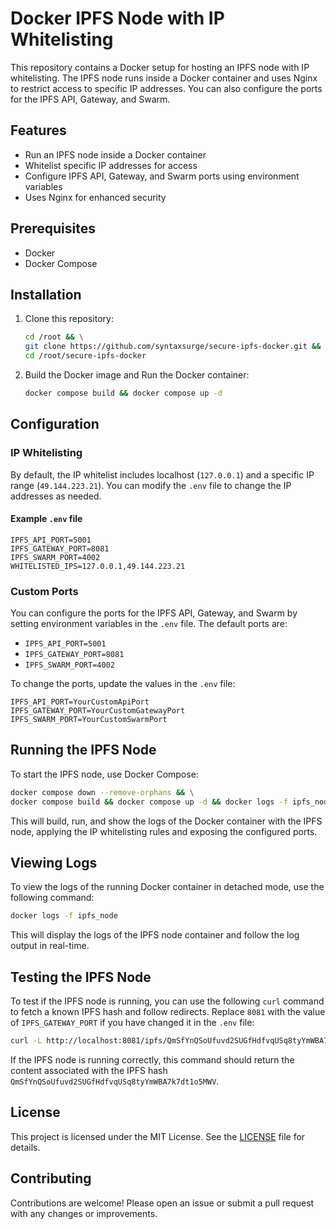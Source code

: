 # Docker IPFS Node with IP Whitelisting

This repository contains a Docker setup for hosting an IPFS node with IP whitelisting. The IPFS node runs inside a Docker container and uses Nginx to restrict access to specific IP addresses. You can also configure the ports for the IPFS API, Gateway, and Swarm.

## Features

- Run an IPFS node inside a Docker container
- Whitelist specific IP addresses for access
- Configure IPFS API, Gateway, and Swarm ports using environment variables
- Uses Nginx for enhanced security

## Prerequisites

- Docker
- Docker Compose

## Installation

1. Clone this repository:

    ```bash
    cd /root && \
    git clone https://github.com/syntaxsurge/secure-ipfs-docker.git && \
    cd /root/secure-ipfs-docker
    ```

2. Build the Docker image and Run the Docker container:

    ```bash
    docker compose build && docker compose up -d
    ```

## Configuration

### IP Whitelisting

By default, the IP whitelist includes localhost (`127.0.0.1`) and a specific IP range (`49.144.223.21`). You can modify the `.env` file to change the IP addresses as needed.

#### Example `.env` file

```env
IPFS_API_PORT=5001
IPFS_GATEWAY_PORT=8081
IPFS_SWARM_PORT=4002
WHITELISTED_IPS=127.0.0.1,49.144.223.21
```

### Custom Ports

You can configure the ports for the IPFS API, Gateway, and Swarm by setting environment variables in the `.env` file. The default ports are:

- `IPFS_API_PORT=5001`
- `IPFS_GATEWAY_PORT=8081`
- `IPFS_SWARM_PORT=4002`

To change the ports, update the values in the `.env` file:

```env
IPFS_API_PORT=YourCustomApiPort
IPFS_GATEWAY_PORT=YourCustomGatewayPort
IPFS_SWARM_PORT=YourCustomSwarmPort
```

## Running the IPFS Node

To start the IPFS node, use Docker Compose:

```bash
docker compose down --remove-orphans && \
docker compose build && docker compose up -d && docker logs -f ipfs_node
```

This will build, run, and show the logs of the Docker container with the IPFS node, applying the IP whitelisting rules and exposing the configured ports.

## Viewing Logs

To view the logs of the running Docker container in detached mode, use the following command:

```bash
docker logs -f ipfs_node
```

This will display the logs of the IPFS node container and follow the log output in real-time.

## Testing the IPFS Node

To test if the IPFS node is running, you can use the following `curl` command to fetch a known IPFS hash and follow redirects. Replace `8081` with the value of `IPFS_GATEWAY_PORT` if you have changed it in the `.env` file:

```bash
curl -L http://localhost:8081/ipfs/QmSfYnQSoUfuvd2SUGfHdfvqUSq8tyYmWBA7k7dt1o5MWV
```

If the IPFS node is running correctly, this command should return the content associated with the IPFS hash `QmSfYnQSoUfuvd2SUGfHdfvqUSq8tyYmWBA7k7dt1o5MWV`.

## License

This project is licensed under the MIT License. See the [LICENSE](LICENSE) file for details.

## Contributing

Contributions are welcome! Please open an issue or submit a pull request with any changes or improvements.
